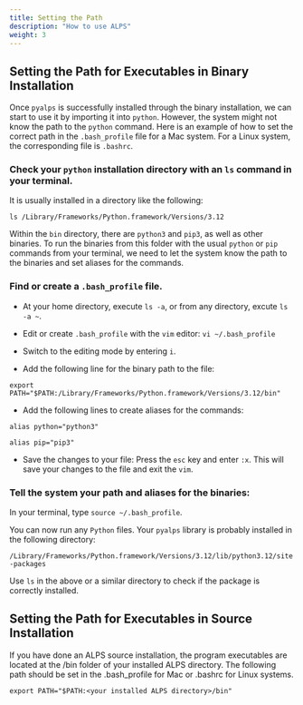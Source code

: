 ```yaml
---
title: Setting the Path
description: "How to use ALPS"
weight: 3
---
```


## Setting the Path for Executables in Binary Installation

Once `pyalps` is successfully installed through the binary installation, we can start to use it by importing it into `python`. However, the system might not know the path to the `python` command. Here is an example of how to set the correct path in the `.bash_profile` file for a Mac system. For a Linux system, the corresponding file is `.bashrc`.

### Check your `python` installation directory with an `ls` command in your terminal.

It is usually installed in a directory like the following:

```
ls /Library/Frameworks/Python.framework/Versions/3.12
```

Within the `bin` directory, there are `python3` and `pip3`, as well as other binaries. To run the binaries from this folder with the usual `python` or `pip` commands from your terminal, we need to let the system know the path to the binaries and set aliases for the commands.

### Find or create a `.bash_profile` file.

- At your home directory, execute `ls -a`, or from any directory, excute `ls -a ~`.

- Edit or create `.bash_profile` with the `vim` editor:
`vi ~/.bash_profile`

- Switch to the editing mode by entering `i`.

- Add the following line for the binary path to the file:

`export PATH="$PATH:/Library/Frameworks/Python.framework/Versions/3.12/bin"`

- Add the following lines to create aliases for the commands:

`alias python="python3"`

`alias pip="pip3"`

- Save the changes to your file:
Press the `esc` key and enter `:x`. This will save your changes to the file and exit the `vim`.

### Tell the system your path and aliases for the binaries:
In your terminal, type `source ~/.bash_profile`.

You can now run any `Python` files. Your `pyalps` library is probably installed in the following directory:

`/Library/Frameworks/Python.framework/Versions/3.12/lib/python3.12/site-packages` 

Use `ls` in the above or a similar directory to check if the package is correctly installed.

## Setting the Path for Executables in Source Installation
If you have done an ALPS source installation, the program executables are located at the /bin folder of your installed ALPS directory. The following path should be set in the .bash_profile for Mac or .bashrc for Linux systems.

`export PATH="$PATH:<your installed ALPS directory>/bin"`


